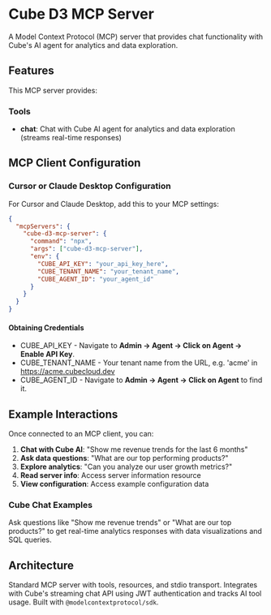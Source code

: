 # Cube D3 MCP Server

A Model Context Protocol (MCP) server that provides chat functionality with Cube's AI agent for analytics and data exploration.

## Features

This MCP server provides:

### Tools
- **chat**: Chat with Cube AI agent for analytics and data exploration (streams real-time responses)

## MCP Client Configuration

### Cursor or Claude Desktop Configuration

For Cursor and Claude Desktop, add this to your MCP settings:

```json
{
  "mcpServers": {
    "cube-d3-mcp-server": {
      "command": "npx",
      "args": ["cube-d3-mcp-server"],
      "env": {
        "CUBE_API_KEY": "your_api_key_here",
        "CUBE_TENANT_NAME": "your_tenant_name",
        "CUBE_AGENT_ID": "your_agent_id"
      }
    }
  }
}
```

#### Obtaining Credentials 

* CUBE_API_KEY - Navigate to **Admin -> Agent -> Click on Agent -> Enable API Key**.
* CUBE_TENANT_NAME - Your tenant name from the URL, e.g. 'acme' in https://acme.cubecloud.dev
* CUBE_AGENT_ID - Navigate to **Admin -> Agent -> Click on Agent** to find it.

## Example Interactions

Once connected to an MCP client, you can:

1. **Chat with Cube AI**: "Show me revenue trends for the last 6 months"
2. **Ask data questions**: "What are our top performing products?"
3. **Explore analytics**: "Can you analyze our user growth metrics?"
4. **Read server info**: Access server information resource
5. **View configuration**: Access example configuration data

### Cube Chat Examples

Ask questions like "Show me revenue trends" or "What are our top products?" to get real-time analytics responses with data visualizations and SQL queries.

## Architecture

Standard MCP server with tools, resources, and stdio transport. Integrates with Cube's streaming chat API using JWT authentication and tracks AI tool usage. Built with `@modelcontextprotocol/sdk`.

